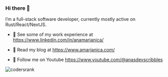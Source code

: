 ### Hi there 👋

I’m a full-stack software developer, currently mostly active on Rust/React/NextJS.

- 👷 See some of my work experience at https://www.linkedin.com/in/anamarjanica/

- 📖 Read my blog at https://www.amarjanica.com/

- 👀 Follow me on Youtube https://www.youtube.com/@anasdevscribbles  

![codersrank](https://cr-ss-service.azurewebsites.net/api/ScreenShot?widget=summary&username=amarjanica)

